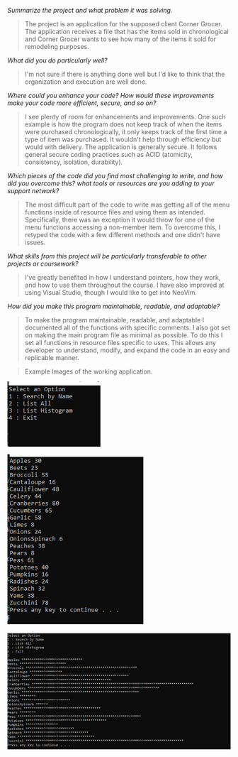 *Summarize the project and what problem it was solving.*

> The project is an application for the supposed client Corner Grocer. The application receives a file that has the items sold in chronological and Corner Grocer wants to see how many of the items it sold for remodeling purposes.

*What did you do particularly well?*

> I'm not sure if there is anything done well but I'd like to think that the organization and execution are well done.

*Where could you enhance your code? How would these improvements make your code more efficient, secure, and so on?*

> I see plenty of room for enhancements and improvements. One such example is how the program does not keep track of when the items were purchased chronologically, it only keeps track of the first time a type of item was purchased. It wouldn't help through efficiency but would with delivery. The application is generally secure. It follows general secure coding practices such as ACID (atomicity, consistency, isolation, durability).

*Which pieces of the code did you find most challenging to write, and how did you overcome this? what tools or resources are you adding to your support network?*

> The most difficult part of the code to write was getting all of the menu functions inside of resource files and using them as intended. Specifically, there was an exception it would throw for one of the menu functions accessing a non-member item. To overcome this, I retyped the code with a few different methods and one didn't have issues.
  
*What skills from this project will be particularly transferable to other projects or coursework?*

> I've greatly benefited in how I understand pointers, how they work, and how to use them throughout the course. I have also improved at using Visual Studio, though I would like to get into NeoVim.

*How did you make this program maintainable, readable, and adaptable?*

> To make the program maintainable, readable, and adaptable I documented all of the functions with specific comments. I also got set on making the main program file as minimal as possible. To do this I set all functions in resource files specific to uses. This allows any developer to understand, modify, and expand the code in an easy and replicable manner.

> Example Images of the working application.

![menu](/images/menu.PNG)

![listAll](/images/listAll.PNG)

![listHisto](/images/listHisto.PNG)
